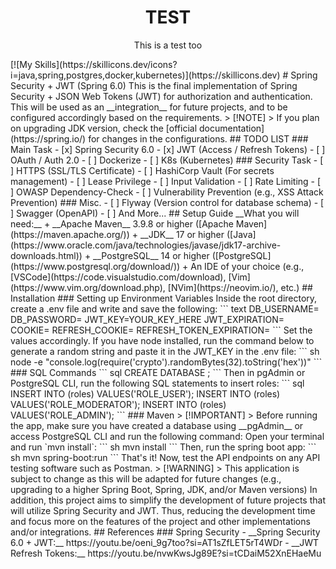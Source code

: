 <div align="center">
    <h1>TEST</h1>
    <p>This is a test too</p>
</div>
[![My Skills](https://skillicons.dev/icons?i=java,spring,postgres,docker,kubernetes)](https://skillicons.dev)
# Spring Security + JWT (Spring 6.0)
This is the final implementation of Spring Security + JSON Web Tokens (JWT) for authorization and authentication. This will be used as an __integration__ for future projects, and to be configured accordingly based on the requirements.
> [!NOTE]
> If you plan on upgrading JDK version, check the [official documentation](https://spring.io/) for changes in the configurations.
## TODO LIST
### Main Task
- [x] Spring Security 6.0
- [x] JWT (Access / Refresh Tokens)
- [ ] OAuth / Auth 2.0
- [ ] Dockerize
- [ ] K8s (Kubernetes)
### Security Task
- [ ] HTTPS (SSL/TLS Certificate)
- [ ] HashiCorp Vault (For secrets management)
- [ ] Lease Privilege
- [ ] Input Validation
- [ ] Rate Limiting
- [ ] OWASP Dependency-Check
- [ ] Vulnerability Prevention (e.g., XSS Attack Prevention)
### Misc.
- [ ] Flyway (Version control for database schema)
- [ ] Swagger (OpenAPI)
- [ ] And More...
## Setup Guide
__What you will need:__
+ __Apache Maven__ 3.9.8 or higher ([Apache Maven](https://maven.apache.org/))
+ __JDK__ 17 or higher ([Java](https://www.oracle.com/java/technologies/javase/jdk17-archive-downloads.html))
+ __PostgreSQL__ 14 or higher ([PostgreSQL](https://www.postgresql.org/download/))
+ An IDE of your choice (e.g., [VSCode](https://code.visualstudio.com/download), [Vim](https://www.vim.org/download.php), [NVim](https://neovim.io/), etc.)
## Installation
### Setting up Environment Variables
Inside the root directory, create a .env file and write and save the following:
``` text
DB_USERNAME=
DB_PASSWORD=
JWT_KEY=YOUR_KEY_HERE
JWT_EXPIRATION=
COOKIE=
REFRESH_COOKIE=
REFRESH_TOKEN_EXPIRATION=
```
Set the values accordingly. If you have node installed, run the command below to generate a random string and paste it in the JWT_KEY in the .env file:
``` sh
node -e "console.log(require('crypto').randomBytes(32).toString('hex'))"
```
### SQL Commands
``` sql
 CREATE DATABASE <db_name>;
```
Then in pgAdmin or PostgreSQL CLI, run the following SQL statements to insert roles:
``` sql
 INSERT INTO <db_name>(roles) VALUES('ROLE_USER');
 INSERT INTO <db_name>(roles) VALUES('ROLE_MODERATOR');
 INSERT INTO <db_name>(roles) VALUES('ROLE_ADMIN');
```
### Maven
> [!IMPORTANT]
> Before running the app, make sure you have created a database using __pgAdmin__ or access PostgreSQL CLI and run the following command:
Open your terminal and run `mvn install`:
``` sh
 mvn install
```
Then, run the spring boot app:
``` sh
 mvn spring-boot:run
```
That's it! Now, test the API endpoints on any API testing software such as Postman.
> [!WARNING]
> This application is subject to change as this will be adapted for future changes (e.g., upgrading to a higher Spring Boot, Spring, JDK, and/or Maven versions)
In addition, this project aims to simplify the development of future projects that will utilize Spring Security and JWT. Thus, reducing the development time and focus more on the features of the project and other implementations and/or integrations.
## References
### Spring Security
- __Spring Security 6.0 + JWT:__ https://youtu.be/oeni_9g7too?si=AT1sZfLET5rT4WDr
- __JWT Refresh Tokens:__ https://youtu.be/nvwKwsJg89E?si=tCDaiM52XnEHaeMu
